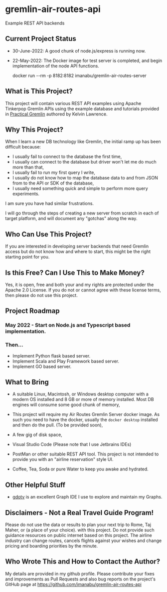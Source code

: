 # gremlin-air-routes-api
Example REST API backends

## Current Project Status

* 30-June-2022: A good chunk of node.js/express is running now. 
* 22-May-2022: The Docker image for test server is completed, and begin implementation of the node API 
  functions.

    docker run --rm -p 8182:8182 imanabu/gremlin-air-routes-server


## What is This Project?

This project will contain various REST API examples using Apache Tinkerpop Gremlin APIs using 
the example database and tutorials provided in [Practical Gremlin](https://www.kelvinlawrence.net/book/Gremlin-Graph-Guide.html)
authored by Kelvin Lawrence.

## Why This Project? 
When I learn a new DB technology like Gremlin, the initial ramp up has been difficult because:

* I usually fail to connect to the database the first time,
* I usually can connect to the database but driver won't let me do much more than that,
* I usually fail to run my first query I write,
* I usually do not know how to map the database data to and from JSON from to the API or SDK of the database,
* I usually need something quick and simple to perform more query experiments.

I am sure you have had similar frustrations. 

I will go through the steps of creating a new server from scratch in each of target platform, and
will document any "gotchas" along the way.

## Who Can Use This Project?

If you are interested in developing server backends that need Gremlin access but do not know
how and where to start, this might be the right starting point for you.

## Is this Free? Can I Use This to Make Money?

Yes, it is open, free and both your and my rights are protected under the Apache 2.0 License. If you do not or cannot agree with
these license terms, then please do not use this project.

## Project Roadmap

### May 2022 - Start on Node.js and Typescript based implementation.

### Then...

* Implement Python flask based server. 
* Implement Scala and Play Framework based server.
* Implement GO based server.

## What to Bring

* A suitable Linux, Macintosh, or Windows desktop computer with a modern OS installed and 8 GB or more
  of memory installed. Most DB engines will consume some good chunk of memory,

* This project will require my Air Routes Gremlin Server docker image. As such you need to have
  the docker, usually the `docker desktop` installed and then do the pull. (To be provided soon),

* A few gig of disk space,

* Visual Studio Code (Please note that I use Jetbrains IDEs)

* PostMan or other suitable REST API tool. This project is not intended to provide you with an "airline reservation" style UI.

* Coffee, Tea, Soda or pure Water to keep you awake and hydrated.

## Other Helpful Stuff

* [gdotv](https://gdotv.com) is an excellent Graph IDE I use to explore and maintain my Graphs.

## Disclaimers - Not a Real Travel Guide Program!

Please do not use the data or results to plan your next trip to Rome, Taj Maher, or (a place of your choice). with this project. 
Do not provide such guidance resources on public internet based on this project. The airline industry can change routes, 
cancels flights against your wishes and change pricing and boarding priorities by the minute. 

## Who Wrote This and How to Contact the Author?

My details are provided in my github profile. 
Please contribute your fixes and improvements as Pull Requests and also bug reports on the
project's GitHub page at https://github.com/imanabu/gremlin-air-routes-api
